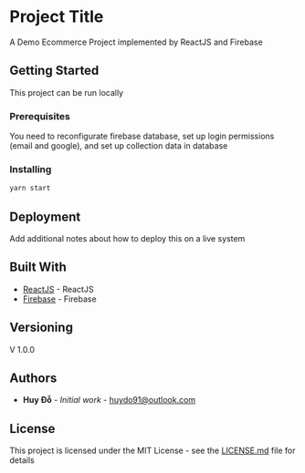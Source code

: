 # Project Title

A Demo Ecommerce Project implemented by ReactJS and Firebase

## Getting Started

This project can be run locally

### Prerequisites

You need to reconfigurate firebase database, set up login permissions (email and google), and set up collection data in database


### Installing


```bash
yarn start
```

## Deployment

Add additional notes about how to deploy this on a live system

## Built With

* [ReactJS](https://reactjs.org/) - ReactJS
* [Firebase](https://firebase.google.com/) - Firebase

## Versioning

V 1.0.0

## Authors

* **Huy Đỗ** - *Initial work* - [huydo91@outlook.com](huydo91@outlook.com)


## License

This project is licensed under the MIT License - see the [LICENSE.md](LICENSE.md) file for details

